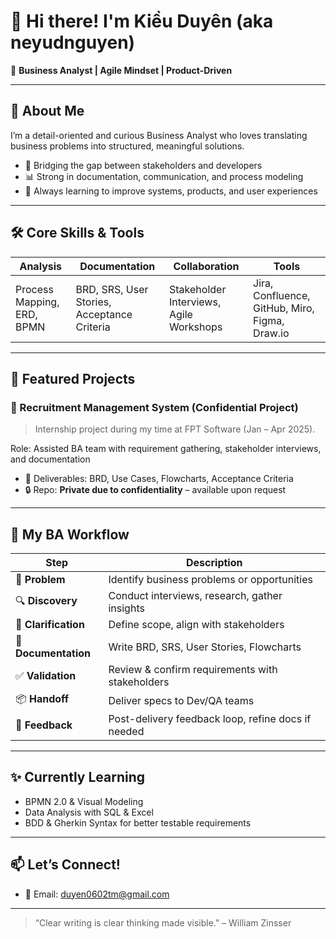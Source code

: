 # 👋 Hi there! I'm Kiều Duyên (aka neyudnguyen)

🎯 **Business Analyst | Agile Mindset | Product-Driven**

---

## 🧩 About Me

I’m a detail-oriented and curious Business Analyst who loves translating business problems into structured, meaningful solutions.

- 💼 Bridging the gap between stakeholders and developers
- 📊 Strong in documentation, communication, and process modeling
- 🚀 Always learning to improve systems, products, and user experiences

---

## 🛠️ Core Skills & Tools

| Analysis         | Documentation              | Collaboration       | Tools                        |
|------------------|----------------------------|----------------------|------------------------------|
| Process Mapping, ERD, BPMN | BRD, SRS, User Stories, Acceptance Criteria | Stakeholder Interviews, Agile Workshops | Jira, Confluence, GitHub, Miro, Figma, Draw.io |

---

## 📂 Featured Projects

### 🧠 Recruitment Management System (Confidential Project)  
> Internship project during my time at FPT Software (Jan – Apr 2025).

Role: Assisted BA team with requirement gathering, stakeholder interviews, and documentation
- 📄 Deliverables: BRD, Use Cases, Flowcharts, Acceptance Criteria
- 🔒 Repo: **Private due to confidentiality** – available upon request

---

## 🔄 My BA Workflow

| Step            | Description |
|-----------------|-------------|
| 🧩 **Problem**       | Identify business problems or opportunities |
| 🔍 **Discovery**     | Conduct interviews, research, gather insights |
| 💬 **Clarification** | Define scope, align with stakeholders |
| 📄 **Documentation** | Write BRD, SRS, User Stories, Flowcharts |
| ✅ **Validation**    | Review & confirm requirements with stakeholders |
| 📦 **Handoff**       | Deliver specs to Dev/QA teams |
| 🔁 **Feedback**      | Post-delivery feedback loop, refine docs if needed |

---

## ✨ Currently Learning

- BPMN 2.0 & Visual Modeling
- Data Analysis with SQL & Excel
- BDD & Gherkin Syntax for better testable requirements

---

## 📫 Let’s Connect!

- 📧 Email: duyen0602tm@gmail.com

---

> “Clear writing is clear thinking made visible.” – William Zinsser
